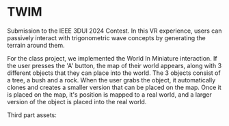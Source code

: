 # TWIM
Submission to the IEEE 3DUI 2024 Contest.
In this VR experience, users can passively interact with trigonometric wave concepts by generating the terrain around them.

For the class project, we implemented the World In Miniature interaction. If the user presses the 'A' button, the map of their world appears, along with 3 different objects that they can place into the world. The 3 objects consist of a tree, a bush and a rock. When the user grabs the object, it automatically clones and creates a smaller version that can be placed on the map. Once it is placed on the map, it's position is mapped to a real world, and a larger version of the object is placed into the real world.


Third part assets:  
